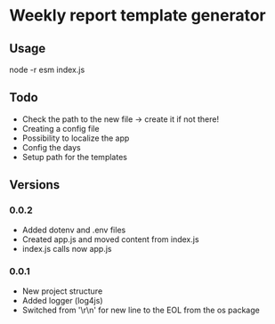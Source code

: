 # Weekly report template generator

## Usage

node -r esm index.js

## Todo

- Check the path to the new file -> create it if not there!
- Creating a config file
- Possibility to localize the app
- Config the days
- Setup path for the templates

## Versions

### 0.0.2

- Added dotenv and .env files
- Created app.js and moved content from index.js
- index.js calls now app.js

### 0.0.1

- New project structure
- Added logger (log4js)
- Switched from '\r\n' for new line to the EOL from the os package
